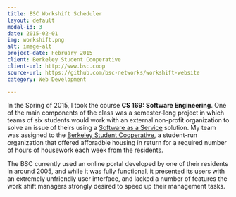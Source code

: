 ```yaml
---
title: BSC Workshift Scheduler
layout: default
modal-id: 3
date: 2015-02-01
img: workshift.png
alt: image-alt
project-date: February 2015
client: Berkeley Student Cooperative
client-url: http://www.bsc.coop
source-url: https://github.com/bsc-networks/workshift-website
category: Web Development

---
```

In the Spring of 2015, I took the course **CS 169: Software Engineering**. One
of the main components of the class was a semester-long project in which teams
of six students would work with an external non-profit organization to solve
an issue of theirs using a [Software as a Service][SaaS] solution. My team was
assigned to the [Berkeley Student Cooperative][BSC], a student-run organization
that offered afforadble housing in return for a required number of hours of
housework each week from the residents.

The BSC currently used an online portal developed by one of their residents in
around 2005, and while it was fully functional, it presented its users with an
extremely unfriendly user interface, and lacked a number of features the work
shift managers strongly desired to speed up their management tasks.

[SaaS]: https://www.salesforce.com/saas/
[BSC]: https://www.bsc.coop/
